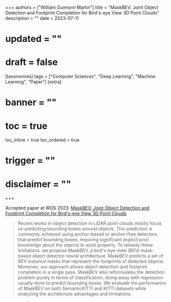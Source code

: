 +++
authors = ["William Guimont-Martin"]
title = "MaskBEV: Joint Object Detection and Footprint Completion for Bird's-eye View 3D Point Clouds"
description = ""
date = 2023-07-11
# updated = ""
# draft = false
[taxonomies]
tags = ["Computer Sciences", "Deep Learning", "Machine Learning", "Paper"]
[extra]
# banner = ""
# toc = true
toc_inline = true
toc_ordered = true
# trigger = ""
# disclaimer = ""
+++

Accepted paper at IROS 2023: <a class="external" href="https://arxiv.org/abs/2307.01864" target="_blank">MaskBEV: Joint Object Detection and Footprint Completion for Bird's-eye View 3D Point Clouds</a>

> Recent works in object detection in LiDAR point clouds mostly focus on predicting bounding boxes around objects. This prediction is commonly achieved using anchor-based or anchor-free detectors that predict bounding boxes, requiring significant explicit prior knowledge about the objects to work properly. To remedy these limitations, we propose MaskBEV, a bird's-eye view (BEV) mask-based object detector neural architecture. MaskBEV predicts a set of BEV instance masks that represent the footprints of detected objects. Moreover, our approach allows object detection and footprint completion in a single pass. MaskBEV also reformulates the detection problem purely in terms of classification, doing away with regression usually done to predict bounding boxes. We evaluate the performance of MaskBEV on both SemanticKITTI and KITTI datasets while analyzing the architecture advantages and limitations. 
